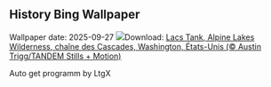 ## History Bing Wallpaper
Wallpaper date: 2025-09-27
![](https://www.bing.com/th?id=OHR.TankLakes_FR-FR1812673020_UHD.jpg&w=1000)Download: [Lacs Tank, Alpine Lakes Wilderness, chaîne des Cascades, Washington, États-Unis (© Austin Trigg/TANDEM Stills + Motion)](https://www.bing.com/th?id=OHR.TankLakes_FR-FR1812673020_UHD.jpg)

Auto get programm by LtgX

